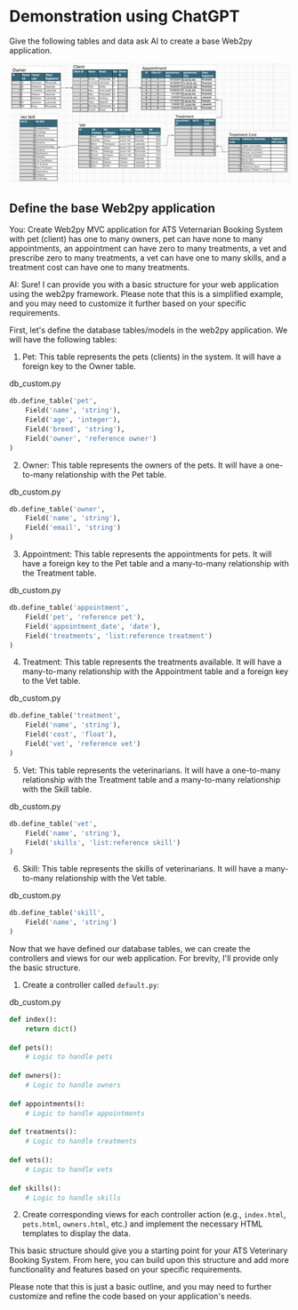 # Demonstration using ChatGPT

Give the following tables and data ask AI to create a base Web2py application.

![ATS Booking 3NF ERD](./img/ats_booking__erd.png)

## Define the base Web2py application

You: Create Web2py MVC application for ATS Veternarian Booking System with pet (client) has one to many owners, pet can have none to many appointments,  an appointment can have zero to many treatments, a vet and prescribe zero to many treatments, a vet can have one to many skills, and a treatment cost can have one to many treatments.

AI: Sure! I can provide you with a basic structure for your web application using the web2py framework. Please note that this is a simplified example, and you may need to customize it further based on your specific requirements.

First, let's define the database tables/models in the web2py application. We will have the following tables:

1. Pet: This table represents the pets (clients) in the system. It will have a foreign key to the Owner table.

db_custom.py
```python
db.define_table('pet',
    Field('name', 'string'),
    Field('age', 'integer'),
    Field('breed', 'string'),
    Field('owner', 'reference owner')
)
```

2. Owner: This table represents the owners of the pets. It will have a one-to-many relationship with the Pet table.

db_custom.py
```python
db.define_table('owner',
    Field('name', 'string'),
    Field('email', 'string')
)
```

3. Appointment: This table represents the appointments for pets. It will have a foreign key to the Pet table and a many-to-many relationship with the Treatment table.

db_custom.py
```python
db.define_table('appointment',
    Field('pet', 'reference pet'),
    Field('appointment_date', 'date'),
    Field('treatments', 'list:reference treatment')
)
```

4. Treatment: This table represents the treatments available. It will have a many-to-many relationship with the Appointment table and a foreign key to the Vet table.

db_custom.py
```python
db.define_table('treatment',
    Field('name', 'string'),
    Field('cost', 'float'),
    Field('vet', 'reference vet')
)
```

5. Vet: This table represents the veterinarians. It will have a one-to-many relationship with the Treatment table and a many-to-many relationship with the Skill table.

db_custom.py
```python
db.define_table('vet',
    Field('name', 'string'),
    Field('skills', 'list:reference skill')
)
```

6. Skill: This table represents the skills of veterinarians. It will have a many-to-many relationship with the Vet table.

db_custom.py
```python
db.define_table('skill',
    Field('name', 'string')
)
```

Now that we have defined our database tables, we can create the controllers and views for our web application. For brevity, I'll provide only the basic structure.

1. Create a controller called `default.py`:

db_custom.py
```python
def index():
    return dict()

def pets():
    # Logic to handle pets

def owners():
    # Logic to handle owners

def appointments():
    # Logic to handle appointments

def treatments():
    # Logic to handle treatments

def vets():
    # Logic to handle vets

def skills():
    # Logic to handle skills
```

2. Create corresponding views for each controller action (e.g., `index.html`, `pets.html`, `owners.html`, etc.) and implement the necessary HTML templates to display the data.

This basic structure should give you a starting point for your ATS Veterinary Booking System. From here, you can build upon this structure and add more functionality and features based on your specific requirements.

Please note that this is just a basic outline, and you may need to further customize and refine the code based on your application's needs.




